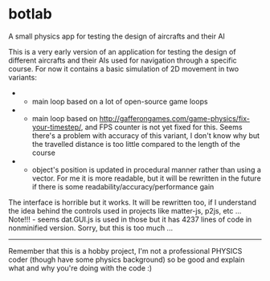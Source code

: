 # botlab
A small physics app for testing the design of aircrafts and their AI

This is a very early version of an application for testing the design of different aircrafts and their AIs used for navigation through a specific course.
For now it contains a basic simulation of 2D movement in two variants:
  
  * - main loop based on a lot of open-source game loops
  * - main loop based on http://gafferongames.com/game-physics/fix-your-timestep/, and FPS counter is not yet fixed for this. Seems   there's a problem with accuracy of this variant, I don't know why but the travelled distance is too little compared to the length of the course
  * - object's position is updated in procedural manner rather than using a vector. For me it is more readable, but it will be  rewritten in the future if there is some readability/accuracy/performance gain

The interface is horrible but it works. It will be rewritten too, if I understand the idea behind the controls used in projects like matter-js, p2js, etc ... 
Note!!! - seems dat.GUI.js is used in those but it has 4237 lines of code in nonminified version. Sorry, but this is too much ...

---
Remember that this is a hobby project, I'm not a professional PHYSICS coder (though have some physics background) so be good and explain what and why you're doing with the code :)

